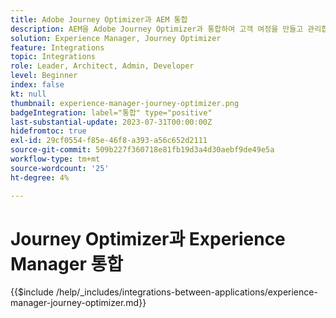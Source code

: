 ```yaml
---
title: Adobe Journey Optimizer과 AEM 통합
description: AEM을 Adobe Journey Optimizer과 통합하여 고객 여정을 만들고 관리합니다.
solution: Experience Manager, Journey Optimizer
feature: Integrations
topic: Integrations
role: Leader, Architect, Admin, Developer
level: Beginner
index: false
kt: null
thumbnail: experience-manager-journey-optimizer.png
badgeIntegration: label="통합" type="positive"
last-substantial-update: 2023-07-31T00:00:00Z
hidefromtoc: true
exl-id: 29cf0554-f85e-46f8-a393-a56c652d2111
source-git-commit: 509b227f360718e81fb19d3a4d30aebf9de49e5a
workflow-type: tm+mt
source-wordcount: '25'
ht-degree: 4%

---
```


# Journey Optimizer과 Experience Manager 통합

{{$include /help/_includes/integrations-between-applications/experience-manager-journey-optimizer.md}}
